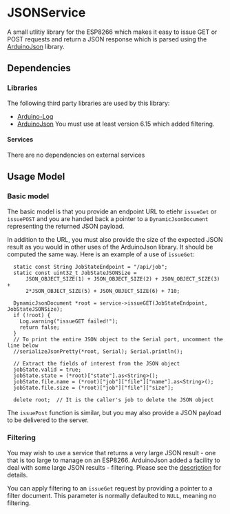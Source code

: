 # JSONService
A small utlitiy library for the ESP8266 which makes it easy to issue GET or POST requests and return a JSON response which is parsed using the [ArduinoJson](https://github.com/bblanchon/ArduinoJson) library.

## Dependencies

### Libraries
The following third party libraries are used by this library:

* [Arduino-Log](https://github.com/thijse/Arduino-Log)
* [ArduinoJson](https://github.com/bblanchon/ArduinoJson) You must use at least version 6.15 which added filtering. 

#### Services
There are no dependencies on external services

## Usage Model

### Basic model
The basic model is that you provide an endpoint URL to etiehr `issueGet` or `issuePOST` and you are handed back a pointer to a `DynamicJsonDocument` representing the returned JSON payload.

In addition to the URL, you must also provide the size of the expected JSON result as you would in other uses of the ArduinoJson library. It should be computed the same way. Here is an example of a use of `issueGet`:

````
  static const String JobStateEndpoint = "/api/job";
  static const uint32_t JobStateJSONSize =
      JSON_OBJECT_SIZE(1) + JSON_OBJECT_SIZE(2) + JSON_OBJECT_SIZE(3) +
      2*JSON_OBJECT_SIZE(5) + JSON_OBJECT_SIZE(6) + 710;

  DynamicJsonDocument *root = service->issueGET(JobStateEndpoint, JobStateJSONSize);
  if (!root) {
    Log.warning("issueGET failed!");
    return false;
  }
  // To print the entire JSON object to the Serial port, uncomment the line below
  //serializeJsonPretty(*root, Serial); Serial.println();

  // Extract the fields of interest from the JSON object
  jobState.valid = true;
  jobState.state = (*root)["state"].as<String>();
  jobState.file.name = (*root)["job"]["file"]["name"].as<String>();
  jobState.file.size = (*root)["job"]["file"]["size"];
  
  delete root;	// It is the caller's job to delete the JSON object
````
The `issuePost` function is similar, but you may also provide a JSON payload to be delivered to the server.

### Filtering

You may wish to use a service that returns a very large JSON result - one that is too large to manage on an ESP8266. ArduinoJson added a facility to deal with some large JSON results - filtering. Please see the [description](https://arduinojson.org/news/2020/03/22/version-6-15-0/) for details.

You can apply filtering to an `issueGet` request by providing a pointer to a filter document. This parameter is normally defaulted to `NULL`, meaning no filtering.